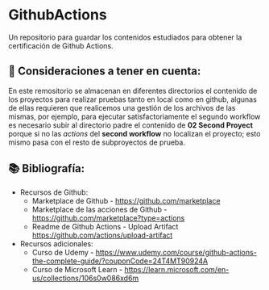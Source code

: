 # GithubActions
Un repositorio para guardar los contenidos estudiados para obtener la certificación de Github Actions.

## 👀 Consideraciones a tener en cuenta:
En este remositorio se almacenan en diferentes directorios el contenido de los proyectos para realizar pruebas tanto en local como en github, algunas de ellas requieren que realicemos una gestión de los archivos de las mismas, por ejemplo, para ejecutar satisfactoriamente el segundo workflow es necesario subir al directorio padre el contenido de **02 Second Proyect** porque si no las _actions_ del **second workflow** no localizan el proyecto; esto mismo pasa con el resto de subproyectos de prueba.

## 📚 Bibliografía:
- Recursos de Github: 
    -  Marketplace de Github - 
        https://github.com/marketplace
    -  Marketplace de las acciones de Github - 
        https://github.com/marketplace?type=actions
    - Readme de Github Actions - Upload Artifact
        https://github.com/actions/upload-artifact
- Recursos adicionales:
    -  Curso de Udemy -
        https://www.udemy.com/course/github-actions-the-complete-guide/?couponCode=24T4MT90924A
    -  Curso de Microsoft Learn -
        https://learn.microsoft.com/en-us/collections/106s0w086xd6m
